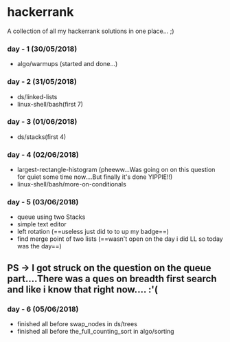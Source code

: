 # hackerrank
A collection of all my hackerrank solutions in one place...  ;)

### day - 1 (30/05/2018)
* algo/warmups (started and done...)

### day - 2 (31/05/2018)
* ds/linked-lists
* linux-shell/bash(first 7)

### day - 3 (01/06/2018)
* ds/stacks(first 4)

### day - 4 (02/06/2018)
* largest-rectangle-histogram (pheeww...Was going on on this question for quiet some time now....But finally it's done YIPPIE!!)
* linux-shell/bash/more-on-conditionals

### day - 5 (03/06/2018)
* queue using two Stacks
* simple text editor
* left rotation (==useless just did to to up my badge==)
* find merge point of two lists (==wasn't open on the day i did LL so today was the day==)
## PS -> I got struck on the question on the queue part....There was a ques on breadth first search and like i know that right now.... :'(

### day - 6 (05/06/2018)
* finished all before swap_nodes in ds/trees
* finished all before the_full_counting_sort in algo/sorting
